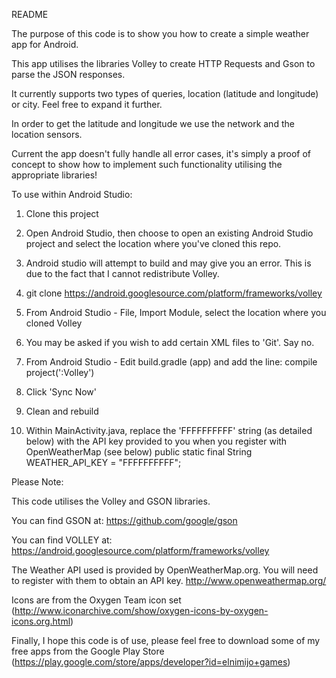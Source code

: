 README

The purpose of this code is to show you how to create a simple weather app for Android.

This app utilises the libraries Volley to create HTTP Requests and Gson to parse the JSON responses.

It currently supports two types of queries, location (latitude and longitude) or city. Feel free to expand it further.

In order to get the latitude and longitude we use the network and the location sensors.

Current the app doesn't fully handle all error cases, it's simply a proof of concept to show how to implement such functionality utilising the appropriate libraries!





To use within Android Studio:

1) Clone this project

2) Open Android Studio, then choose to open an existing Android Studio project and select the location where you've cloned this repo.

3) Android studio will attempt to build and may give you an error. This is due to the fact that I cannot redistribute Volley.

4) git clone https://android.googlesource.com/platform/frameworks/volley

5) From Android Studio - File, Import Module, select the location where you cloned Volley

6) You may be asked if you wish to add certain XML files to 'Git'. Say no.

7) From Android Studio - Edit build.gradle (app) and add the line: compile project(':Volley')

8) Click 'Sync Now'

9) Clean and rebuild

10) Within MainActivity.java, replace the 'FFFFFFFFFF' string (as detailed below) with the API key provided to you when you register with OpenWeatherMap (see below)
   public static final String WEATHER_API_KEY = "FFFFFFFFFF";


   
Please Note:

This code utilises the Volley and GSON libraries.

You can find GSON at:
https://github.com/google/gson

You can find VOLLEY at:
https://android.googlesource.com/platform/frameworks/volley

The Weather API used is provided by OpenWeatherMap.org. You will need to register with them to obtain an API key.
http://www.openweathermap.org/


Icons are from the Oxygen Team icon set
(http://www.iconarchive.com/show/oxygen-icons-by-oxygen-icons.org.html)

Finally, I hope this code is of use, please feel free to download some of my free apps from the Google Play Store 
(https://play.google.com/store/apps/developer?id=elnimijo+games)



